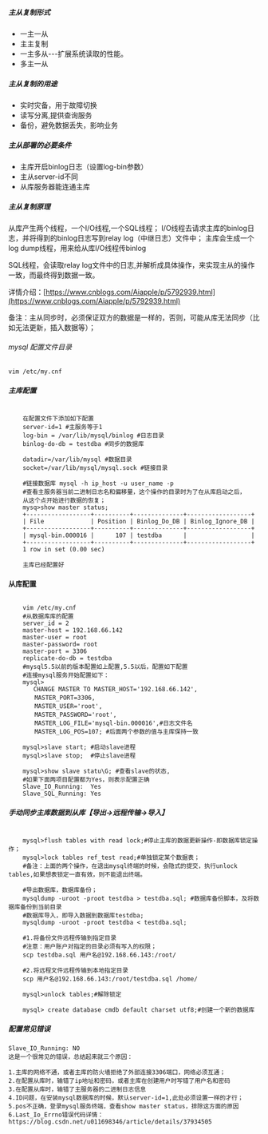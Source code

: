 ##### 主从复制形式
+ 一主一从
+ 主主复制
+ 一主多从---扩展系统读取的性能。
+ 多主一从

##### 主从复制的用途
- 实时灾备，用于故障切换
- 读写分离,提供查询服务
- 备份，避免数据丢失，影响业务

##### 主从部署的必要条件
+ 主库开启binlog日志（设置log-bin参数）
+ 主从server-id不同
+ 从库服务器能连通主库

##### 主从复制原理
从库产生两个线程，一个I/O线程,一个SQL线程；
I/O线程去请求主库的binlog日志，并将得到的binlog日志写到relay log（中继日志）文件中；
主库会生成一个log dump线程，用来给从库I/O线程传binlog

SQL线程，会读取relay log文件中的日志,并解析成具体操作，来实现主从的操作一致，而最终得到数据一致。

详情介绍：[https://www.cnblogs.com/Aiapple/p/5792939.html](https://www.cnblogs.com/Aiapple/p/5792939.html)

备注：主从同步时，必须保证双方的数据是一样的，否则，可能从库无法同步（比如无法更新，插入数据等）；



###### mysql 配置文件目录
`vim /etc/my.cnf`
##### 主库配置
```

	在配置文件下添加如下配置
	server-id=1 #主服务等于1
	log-bin = /var/lib/mysql/binlog #日志目录
	binlog-do-db = testdba #同步的数据库

	datadir=/var/lib/mysql #数据目录
	socket=/var/lib/mysql/mysql.sock #链接目录

	#链接数据库 mysql -h ip_host -u user_name -p
	#查看主服务器当前二进制日志名和偏移量，这个操作的目录时为了在从库启动之后，
	从这个点开始进行数据的恢复；
	mysq>show master status;
	+------------------+----------+--------------+------------------+
	| File             | Position | Binlog_Do_DB | Binlog_Ignore_DB |
	+------------------+----------+--------------+------------------+
	| mysql-bin.000016 |      107 | testdba      |                  |
	+------------------+----------+--------------+------------------+
	1 row in set (0.00 sec)
	
	主库已经配置好
```

#### 从库配置 
```	

	vim /etc/my.cnf
	#从数据库库的配置
	server_id = 2
	master-host = 192.168.66.142
	master-user = root
	master-password= root
	master-port = 3306
	replicate-do-db = testdba
	#mysql5.5以前的版本配置如上配置,5.5以后，配置如下配置
	#连接mysql服务开始配置如下：
	mysql>
	   CHANGE MASTER TO MASTER_HOST='192.168.66.142',
	　　MASTER_PORT=3306,
	　　MASTER_USER='root',
	　　MASTER_PASSWORD='root',
	　　MASTER_LOG_FILE='mysql-bin.000016',#日志文件名
	　　MASTER_LOG_POS=107; #后面两个参数的值与主库保持一致

	mysql>slave start; #启动slave进程
	mysql>slave stop;  #停止slave进程

	mysql>show slave statu\G; #查看slave的状态,
	#如果下面两项目配置都为Yes，则表示配置正确
	Slave_IO_Running:  Yes
	Slave_SQL_Running: Yes
```

##### 手动同步主库数据到从库【导出->远程传输->导入】

```
	
	mysql>flush tables with read lock;#停止主库的数据更新操作-即数据库锁定操作；
	mysql>lock tables ref_test read;#单独锁定某个数据表；
	#备注：上面的两个操作，在退出mysql终端的时候，会隐式的提交，执行unlock tables,如果想表锁定一直有效，则不能退出终端。

	#导出数据库，数据库备份；
	mysqldump -uroot -proot testdba > testdba.sql; #数据库备份脚本，及将数据库备份到当前目录
	#数据库导入，即导入数据到数据库testdba;
	mysqldump -uroot -proot testdba < testdba.sql;

	#1.将备份文件远程传输到指定目录
	#注意：用户账户对指定的目录必须有写入的权限；
	scp testdba.sql 用户名@192.168.66.143:/root/

	#2.将远程文件远程传输到本地指定目录
	scp 用户名@192.168.66.143:/root/testdba.sql /home/ 

	mysql>unlock tables;#解除锁定

	mysql> create database cmdb default charset utf8;#创建一个新的数据库

```


##### 配置常见错误

	Slave_IO_Running: NO
	这是一个很常见的错误，总结起来就三个原因：

	1.主库的网络不通，或者主库的防火墙拒绝了外部连接3306端口，网络必须互通；
	2.在配置从库时，输错了ip地址和密码，或者主库在创建用户时写错了用户名和密码
	3.在配置从库时，输错了主服务器的二进制日志信息
	4.ID问题，在安装mysql数据库的时候，默认server-id=1,此处必须设置一样的才行；
	5.pos不正确，登录mysql服务终端，查看show master status，排除这方面的原因
	6.Last_Io_Errno错误代码详情：https://blog.csdn.net/u011698346/article/details/37934505




